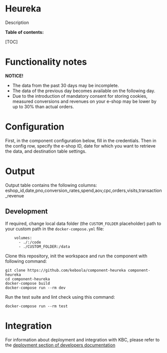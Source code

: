 Heureka
=============

Description

**Table of contents:**

[TOC]

Functionality notes
===================

**NOTICE!**
- The data from the past 30 days may be incomplete.
- The data of the previous day becomes available on the following day.
- Due to the introduction of mandatory consent for storing cookies, measured conversions and revenues on your e-shop may be lower by up to 30% than actual orders.

Configuration
=============

First, in the component configuration below, fill in the credentials.
Then in the config row, specify the e-shop ID, date for which you want to retrieve the data, and destination table settings.

Output
======

Output table contains the following columns: eshop_id,date,pno,conversion_rates,spend,aov,cpc,orders,visits,transaction_revenue

Development
-----------

If required, change local data folder (the `CUSTOM_FOLDER` placeholder) path to
your custom path in the `docker-compose.yml` file:

~~~~~~~~~~~~~~~~~~~~~~~~~~~~~~~~~~~~~~~~~~~~~~~~~~~~~~~~~~~~~~~~~~~~~~~~~~~~~~~~
    volumes:
      - ./:/code
      - ./CUSTOM_FOLDER:/data
~~~~~~~~~~~~~~~~~~~~~~~~~~~~~~~~~~~~~~~~~~~~~~~~~~~~~~~~~~~~~~~~~~~~~~~~~~~~~~~~

Clone this repository, init the workspace and run the component with following
command:

~~~~~~~~~~~~~~~~~~~~~~~~~~~~~~~~~~~~~~~~~~~~~~~~~~~~~~~~~~~~~~~~~~~~~~~~~~~~~~~~
git clone https://github.com/keboola/component-heureka component-heureka
cd component-heureka
docker-compose build
docker-compose run --rm dev
~~~~~~~~~~~~~~~~~~~~~~~~~~~~~~~~~~~~~~~~~~~~~~~~~~~~~~~~~~~~~~~~~~~~~~~~~~~~~~~~

Run the test suite and lint check using this command:

~~~~~~~~~~~~~~~~~~~~~~~~~~~~~~~~~~~~~~~~~~~~~~~~~~~~~~~~~~~~~~~~~~~~~~~~~~~~~~~~
docker-compose run --rm test
~~~~~~~~~~~~~~~~~~~~~~~~~~~~~~~~~~~~~~~~~~~~~~~~~~~~~~~~~~~~~~~~~~~~~~~~~~~~~~~~

Integration
===========

For information about deployment and integration with KBC, please refer to the
[deployment section of developers
documentation](https://developers.keboola.com/extend/component/deployment/)
